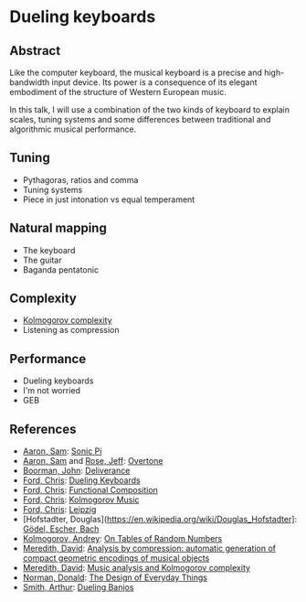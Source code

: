 Dueling keyboards
=================

Abstract
--------

Like the computer keyboard, the musical keyboard is a precise and high-bandwidth
input device. Its power is a consequence of its elegant embodiment of the
structure of Western European music.

In this talk, I will use a combination of the two kinds of keyboard to explain
scales, tuning systems and some differences between traditional and algorithmic
musical performance.

Tuning
------
* Pythagoras, ratios and comma
* Tuning systems
* Piece in just intonation vs equal temperament

Natural mapping
---------------
* The keyboard
* The guitar
* Baganda pentatonic

Complexity
----------
* [Kolmogorov complexity](https://en.wikipedia.org/wiki/Kolmogorov_complexity)
* Listening as compression

Performance
-----------
* Dueling keyboards
* I'm not worried
* GEB

References
----------
* [Aaron, Sam](http://sam.aaron.name/): [Sonic Pi](http://sonic-pi.net/)
* [Aaron, Sam](http://sam.aaron.name/) and [Rose, Jeff](https://twitter.com/rosejn): [Overtone](http://overtone.github.io/)
* [Boorman, John](https://en.wikipedia.org/wiki/John_Boorman): [Deliverance](https://en.wikipedia.org/wiki/Deliverance)
* [Ford, Chris](https://twitter.com/ctford): [Dueling Keyboards](https://github.com/ctford/dueling-keyboards)
* [Ford, Chris](https://twitter.com/ctford): [Functional Composition](http://www.infoq.com/presentations/music-functional-language)
* [Ford, Chris](https://twitter.com/ctford): [Kolmogorov Music](https://github.com/ctford/kolmogorov-music)
* [Ford, Chris](https://twitter.com/ctford): [Leipzig](https://github.com/ctford/leipzig)
* [Hofstadter, Douglas](https://en.wikipedia.org/wiki/Douglas_Hofstadter]: [Gödel, Escher, Bach](https://en.wikipedia.org/wiki/G%C3%B6del,_Escher,_Bach)
* [Kolmogorov, Andrey](https://en.wikipedia.org/wiki/Andrey_Kolmogorov): [On Tables of Random Numbers](http://ac.els-cdn.com/S0304397598000759/1-s2.0-S0304397598000759-main.pdf?_tid=6dc3b614-5004-11e5-b948-00000aab0f6b&acdnat=1441041745_1e998b3dbaa07510ac59a2628384fc9b)
* [Meredith, David](http://www.titanmusic.com/): [Analysis by compression: automatic generation of compact geometric encodings of musical objects](http://www.titanmusic.com/papers/public/MeredithMEC2013ProceedingsPaper.pdf)
* [Meredith, David](http://www.titanmusic.com/): [Music analysis and Kolmogorov complexity](http://www.titanmusic.com/papers/public/cim20121_submission_105.pdf)
* [Norman, Donald](https://en.wikipedia.org/wiki/Don_Norman): [The Design of Everyday Things](https://en.wikipedia.org/wiki/The_Design_of_Everyday_Things)
* [Smith, Arthur](https://en.wikipedia.org/wiki/Arthur_%22Guitar_Boogie%22_Smith): [Dueling Banjos](https://en.wikipedia.org/wiki/Dueling_Banjos)
